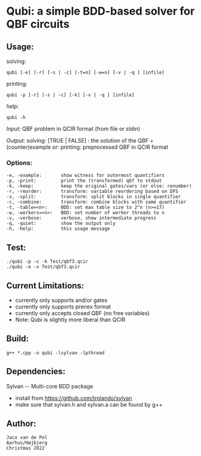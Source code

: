 # **Qubi**: a simple BDD-based solver for QBF circuits

## Usage:

solving:

    qubi [-e] [-r] [-s | -c] [-t=n] [-w=n] [-v | -q ] [infile]

printing:

    qubi -p [-r] [-s | -c] [-k] [-v | -q ] [infile]

help:

    qubi -h

_Input:_  QBF problem in QCIR format (from file or stdin)

_Output:_  solving:   [TRUE | FALSE] : the solution of the QBF + (counter)example 
    _or:_  printing:  preprocessed QBF in QCIR format


### Options:

    -e, -example:       show witness for outermost quantifiers
    -p, -print:         print the (transformed) qbf to stdout
    -k, -keep:          keep the original gates/vars (or else: renumber)
    -r, -reorder:       transform: variable reordering based on DFS
    -s, -split:         transform: split blocks in single quantifier
    -c, -combine:       transform: combine blocks with same quantifier
    -t, -table=<n>:     BDD: set max table size to 2^n (n>=17)
    -w, -workers=<n>:   BDD: set number of worker threads to n
    -v, -verbose:       verbose, show intermediate progress
    -q, -quiet:         show the output only
    -h, -help:          this usage message

## Test:

    ./qubi -p -c -k Test/qbf3.qcir
    ./qubi -e -v Test/qbf3.qcir

## Current Limitations:

- currently only supports and/or gates
- currently only supports prenex format
- currently only accepts closed QBF (no free variables)
- Note: Qubi is slightly more liberal than QCIR

## Build:

    g++ *.cpp -o qubi -lsylvan -lpthread

## Dependencies:

Sylvan -- Multi-core BDD package
- install from https://github.com/trolando/sylvan
- make sure that sylvan.h and sylvan.a can be found by g++

## Author:

    Jaco van de Pol
    Aarhus/Højbjerg
    Christmas 2022